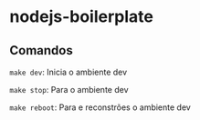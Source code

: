 # nodejs-boilerplate


## Comandos 

`make dev`: Inicia o ambiente dev

`make stop`: Para o ambiente dev

`make reboot`: Para e reconstrões o ambiente dev
